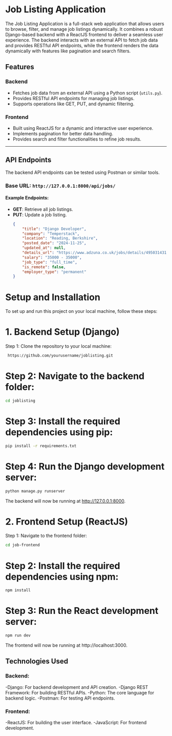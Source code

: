 # Job Listing Application

The Job Listing Application is a full-stack web application that allows users to browse, filter, and manage job listings dynamically. It combines a robust Django-based backend with a ReactJS frontend to deliver a seamless user experience. The backend interacts with an external API to fetch job data and provides RESTful API endpoints, while the frontend renders the data dynamically with features like pagination and search filters.

## Features

### Backend
- Fetches job data from an external API using a Python script (`utils.py`).
- Provides RESTful API endpoints for managing job listings.
- Supports operations like GET, PUT, and dynamic filtering.

### Frontend
- Built using ReactJS for a dynamic and interactive user experience.
- Implements pagination for better data handling.
- Provides search and filter functionalities to refine job results.

---

## API Endpoints

The backend API endpoints can be tested using Postman or similar tools.

### Base URL: `http://127.0.0.1:8000/api/jobs/`

#### Example Endpoints:
- **GET**: Retrieve all job listings.
- **PUT**: Update a job listing.
  ```json
  {
      "title": "Django Developer",
      "company": "Temperstack",
      "location": "Reading, Berkshire",
      "posted_date": "2024-11-25",
      "updated_at": null,
      "details_url": "https://www.adzuna.co.uk/jobs/details/4950314317?utm_medium=api&utm_source=4332cdb8",
      "salary": "35000 - 35000",
      "job_type": "full_time",
      "is_remote": false,
      "employer_type": "permanent"
  }


# Setup and Installation
To set up and run this project on your local machine, follow these steps:

# 1. Backend Setup (Django)
Step 1: Clone the repository to your local machine:
```bash
 https://github.com/yourusername/joblisting.git
``` 
# Step 2: Navigate to the backend folder:
```bash
cd joblisting
```
# Step 3: Install the required dependencies using pip:
```bash
pip install -r requirements.txt
```
# Step 4: Run the Django development server:
```bash
python manage.py runserver
```
The backend will now be running at http://127.0.0.1:8000.
# 2. Frontend Setup (ReactJS)
Step 1: Navigate to the frontend folder:
```bash
cd job-frontend
```
# Step 2: Install the required dependencies using npm:
```bash
npm install
```
# Step 3: Run the React development server:
```bash
npm run dev
```
The frontend will now be running at http://localhost:3000.
## Technologies Used
### Backend:
-Django: For backend development and API creation.
-Django REST Framework: For building RESTful APIs.
-Python: The core language for backend logic.
-Postman: For testing API endpoints.
### Frontend:
-ReactJS: For building the user interface.
-JavaScript: For frontend development.
